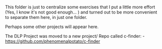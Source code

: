 This folder is just to centralize some exercises that I put a little more effort (Yes, I know it's not good enough... ) and turned out to be more convenient to separate them here, in just one folder.

Perhaps some other projects will appear here. 

The DLP Project was moved to a new project/ Repo called c-finder: 
    - https://github.com/phenomenalpotato/c-finder